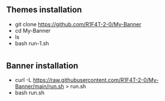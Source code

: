 
## Themes installation

   -   git clone https://github.com/R1F4T-2-0/My-Banner
   -   cd My-Banner 
   -   ls
   -   bash run-1.sh
#
## Banner installation
   -   curl -L https://raw.githubusercontent.com/R1F4T-2-0/My-Banner/main/run.sh > run.sh
   -   bash run.sh
#
